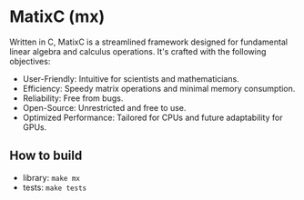 # MatixC (mx)
Written in C, MatixC is a streamlined framework designed for fundamental linear algebra and calculus operations. It's crafted with the following objectives:

* User-Friendly: Intuitive for scientists and mathematicians.
* Efficiency: Speedy matrix operations and minimal memory consumption.
* Reliability: Free from bugs.
* Open-Source: Unrestricted and free to use.
* Optimized Performance: Tailored for CPUs and future adaptability for GPUs.

## How to build

* library: 
`make mx`
* tests:
`make tests`

